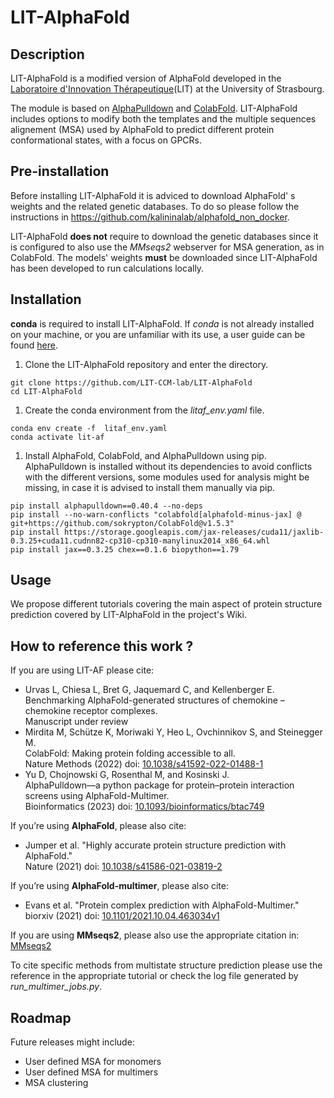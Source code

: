 # LIT-AlphaFold

## Description

LIT-AlphaFold is a modified version of AlphaFold developed in the [Laboratoire d'Innovation Thérapeutique](https://medchem.unistra.fr/)(LIT) at the University of Strasbourg.

The module is based on [AlphaPulldown](https://github.com/KosinskiLab/AlphaPulldown) and [ColabFold](https://github.com/sokrypton/ColabFold). LIT-AlphaFold includes options to modify both the templates and the multiple sequences alignement (MSA) used by AlphaFold to predict different protein conformational states, with a focus on GPCRs.

## Pre-installation

Before installing LIT-AlphaFold it is adviced to download AlphaFold' s weights and the related genetic databases. To do so please follow the instructions in https://github.com/kalininalab/alphafold_non_docker.

LIT-AlphaFold **does not** require to download the genetic databases since it is configured to also use the *MMseqs2* webserver for MSA generation, as in ColabFold. 
The models' weights **must** be downloaded since LIT-AlphaFold has been developed to run calculations locally.

## Installation

**conda** is required to install LIT-AlphaFold. If *conda* is not already installed on your machine, or you are unfamiliar with its use, a user guide can be found [here](https://docs.conda.io/projects/conda/en/latest/user-guide/getting-started.html).

1. Clone the LIT-AlphaFold repository and enter the directory.
```console
git clone https://github.com/LIT-CCM-lab/LIT-AlphaFold
cd LIT-AlphaFold
```

1. Create the conda environment from the *litaf_env.yaml* file.
```console
conda env create -f  litaf_env.yaml
conda activate lit-af
```
1. Install AlphaFold, ColabFold, and AlphaPulldown using pip. AlphaPulldown is installed without its dependencies to avoid conflicts with the different versions, some modules used for analysis might be missing, in case it is advised to install them manually via pip.
```console
pip install alphapulldown==0.40.4 --no-deps
pip install --no-warn-conflicts "colabfold[alphafold-minus-jax] @ git+https://github.com/sokrypton/ColabFold@v1.5.3"
pip install https://storage.googleapis.com/jax-releases/cuda11/jaxlib-0.3.25+cuda11.cudnn82-cp310-cp310-manylinux2014_x86_64.whl
pip install jax==0.3.25 chex==0.1.6 biopython==1.79
```

## Usage

We propose different tutorials covering the main aspect of protein structure prediction covered by LIT-AlphaFold in the project's Wiki.


## How to reference this work ?
If you are using LIT-AF please cite:
- Urvas L, Chiesa L, Bret G, Jaquemard C, and Kellenberger E.  <br />
  Benchmarking AlphaFold-generated structures of chemokine – chemokine receptor complexes. <br />
  Manuscript under review
- Mirdita M, Schütze K, Moriwaki Y, Heo L, Ovchinnikov S, and Steinegger M. <br />
  ColabFold: Making protein folding accessible to all. <br />
  Nature Methods (2022) doi: [10.1038/s41592-022-01488-1](https://www.nature.com/articles/s41592-022-01488-1)
- Yu D, Chojnowski G, Rosenthal M, and Kosinski J.  <br />
  AlphaPulldown—a python package for protein–protein interaction screens using AlphaFold-Multimer. <br />
  Bioinformatics (2023) doi: [10.1093/bioinformatics/btac749](https://academic.oup.com/bioinformatics/article/39/1/btac749/6839971)

If you’re using **AlphaFold**, please also cite: <br />
- Jumper et al. "Highly accurate protein structure prediction with AlphaFold." <br />
  Nature (2021) doi: [10.1038/s41586-021-03819-2](https://doi.org/10.1038/s41586-021-03819-2)
  
If you’re using **AlphaFold-multimer**, please also cite: <br />
- Evans et al. "Protein complex prediction with AlphaFold-Multimer." <br />
  biorxiv (2021) doi: [10.1101/2021.10.04.463034v1](https://www.biorxiv.org/content/10.1101/2021.10.04.463034v1)

If you are using **MMseqs2**, please also use the appropriate citation in: [MMseqs2](https://github.com/soedinglab/MMseqs2)

To cite specific methods from multistate structure prediction please use the reference in the appropriate tutorial or check the log file generated by *run_multimer_jobs.py*.

## Roadmap
Future releases might include:
* User defined MSA for monomers
* User defined MSA for multimers
* MSA clustering